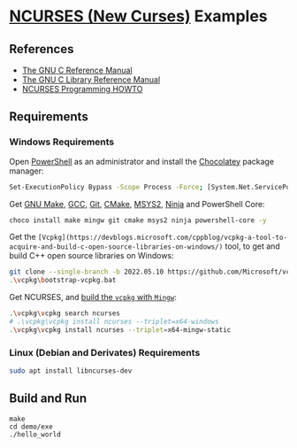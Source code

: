 # [NCURSES (New Curses)](http://www.gnu.org/software/ncurses/) Examples

## References

- [The GNU C Reference Manual](https://www.gnu.org/software/gnu-c-manual/gnu-c-manual.pdf)
- [The GNU C Library Reference Manual](https://www.gnu.org/software/libc/manual/pdf/libc.pdf)
- [NCURSES Programming HOWTO](https://tldp.org/HOWTO/html_single/NCURSES-Programming-HOWTO/)

## Requirements

### Windows Requirements

Open [PowerShell](https://docs.microsoft.com/en-us/powershell/scripting/overview) as an administrator and install the [Chocolatey](https://chocolatey.org/) package manager:

```sh
Set-ExecutionPolicy Bypass -Scope Process -Force; [System.Net.ServicePointManager]::SecurityProtocol = [System.Net.ServicePointManager]::SecurityProtocol -bor 3072; iex ((New-Object System.Net.WebClient).DownloadString('https://community.chocolatey.org/install.ps1'))
```

Get [GNU Make](https://www.gnu.org/software/make/), [GCC](https://gcc.gnu.org/), [Git](https://git-scm.com/), [CMake](https://cmake.org/), [MSYS2](https://www.msys2.org/), [Ninja](https://ninja-build.org/) and PowerShell Core:

```sh
choco install make mingw git cmake msys2 ninja powershell-core -y
```

Get the `[Vcpkg](https://devblogs.microsoft.com/cppblog/vcpkg-a-tool-to-acquire-and-build-c-open-source-libraries-on-windows/)` tool, to get and build C++ open source libraries on Windows:

```sh
git clone --single-branch -b 2022.05.10 https://github.com/Microsoft/vcpkg
.\vcpkg\bootstrap-vcpkg.bat
```

Get NCURSES, and [build the `vcpkg` with `Mingw`](https://vcpkg.io/en/docs/users/mingw.html#mingw-native):

```sh
.\vcpkg\vcpkg search ncurses
# .\vcpkg\vcpkg install ncurses --triplet=x64-windows
.\vcpkg\vcpkg install ncurses --triplet=x64-mingw-static
```

### Linux (Debian and Derivates) Requirements

```sh
sudo apt install libncurses-dev
```

## Build and Run

```
make
cd demo/exe
./hello_world
```
